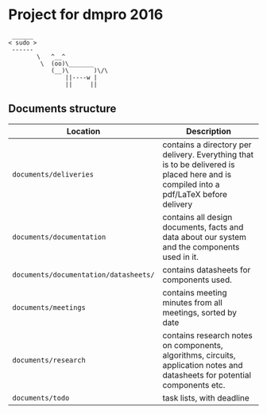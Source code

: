 Project for dmpro 2016
===========================

```
 ______
< sudo >
 ------
        \   ^__^
         \  (oo)\_______
            (__)\       )\/\
                ||----w |
                ||     ||
```

Documents structure
--------------------

| Location | Description |
| -------- | ----------- |
| `documents/deliveries` | contains a directory per delivery. Everything that is to be delivered is placed here and is compiled into a pdf/LaTeX before delivery |
| `documents/documentation` | contains all design documents, facts and data about our system and the components used in it. |
| `documents/documentation/datasheets/` | contains datasheets for components used. |
| `documents/meetings` | contains meeting minutes from all meetings, sorted by date |
| `documents/research` | contains research notes on components, algorithms, circuits, application notes and datasheets for potential components etc. |
| `documents/todo` | task lists, with deadline |
